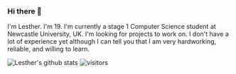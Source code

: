 ### Hi there 👋

I'm Lesther. I'm 19.
I'm currently a stage 1 Computer Science student at Newcastle University, UK.
I'm looking for projects to work on. I don't have a lot of experience yet although I can tell you that I am very hardworking, reliable, and willing to learn.

![Lesther's github stats](https://github-readme-stats.vercel.app/api?username=lestherll)
![visitors](https://visitor-badge.glitch.me/badge?page_id=lestherll)
<!--
**lestherll/lestherll** is a ✨ _special_ ✨ repository because its `README.md` (this file) appears on your GitHub profile.

Here are some ideas to get you started:

- 🔭 I’m currently working on ...
- 🌱 I’m currently learning ...
- 👯 I’m looking to collaborate on ...
- 🤔 I’m looking for help with ...
- 💬 Ask me about ...
- 📫 How to reach me: ...
- 😄 Pronouns: ...
- ⚡ Fun fact: ...
-->
